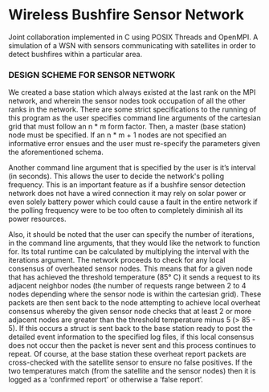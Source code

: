 # Wireless Bushfire Sensor Network
Joint collaboration implemented in C using POSIX Threads and OpenMPI. 
A simulation of a WSN with sensors communicating with satellites in order 
to detect bushfires within a particular area.

### DESIGN SCHEME FOR SENSOR NETWORK
We created a base station which always existed at the last rank on the MPI
network, and wherein the sensor nodes took occupation of all the
other ranks in the network. There are some strict specifications to
the running of this program as the user specifies command line
arguments of the cartesian grid that must follow an n * m form
factor. Then, a master (base station) node must be specified. If an n * m + 1
nodes are not specified an informative error ensues and the
user must re-specify the parameters given the aforementioned
schema.

Another command line argument that is specified by the user is
it’s interval (in seconds). This allows the user to decide the
network's polling frequency. This is an important feature as if a
bushfire sensor detection network does not have a wired
connection it may rely on solar power or even solely battery power
which could cause a fault in the entire network if the polling
frequency were to be too often to completely diminish all its power
resources.

Also, it should be noted that the user can specify the number of
iterations, in the command line arguments, that they would like the
network to function for. Its total runtime can be calculated by
multiplying the interval with the iterations argument.
The network proceeds to check for any local consensus of
overheated sensor nodes. This means that for a given node that has
achieved the threshold temperature (85° C) it sends a request to its
adjacent neighbor nodes (the number of requests range between 2
to 4 nodes depending where the sensor node is within the cartesian
grid). These packets are then sent back to the node attempting to
achieve local overheat consensus whereby the given sensor node
checks that at least 2 or more adjacent nodes are greater than the
threshold temperature minus 5 (> 85 - 5). If this occurs a struct is
sent back to the base station ready to post the detailed event
information to the specified log files, if this local consensus does
not occur then the packet is never sent and this process continues
to repeat. Of course, at the base station these overheat report
packets are cross-checked with the satellite sensor to ensure no
false positives. If the two temperatures match (from the satellite
and the sensor nodes) then it is logged as a ‘confirmed report’ or
otherwise a ‘false report’.
